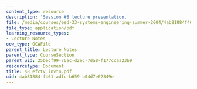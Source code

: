 ```yaml
---
content_type: resource
description: 'Session #8 lecture presentation.'
file: /media/courses/esd-33-systems-engineering-summer-2004/4ab81884f461adfcb659b04d7e62349e_s8_efctv_invtn.pdf
file_type: application/pdf
learning_resource_types:
- Lecture Notes
ocw_type: OCWFile
parent_title: Lecture Notes
parent_type: CourseSection
parent_uid: 25becf99-76ac-d2ec-7da8-f177ccaa23b9
resourcetype: Document
title: s8_efctv_invtn.pdf
uid: 4ab81884-f461-adfc-b659-b04d7e62349e
---
```

